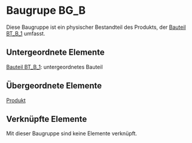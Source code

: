 # Baugrupe BG_B
Diese Baugruppe ist ein physischer Bestandteil des Produkts, der [Bauteil BT_B_1](BT_B_1.md) umfasst.

## Untergeordnete Elemente
[Bauteil BT_B_1](BT_B_1.md): untergeordnetes Bauteil

## Übergeordnete Elemente
[Produkt](Produkt.md)

## Verknüpfte Elemente
Mit dieser Baugruppe sind keine Elemente verknüpft.